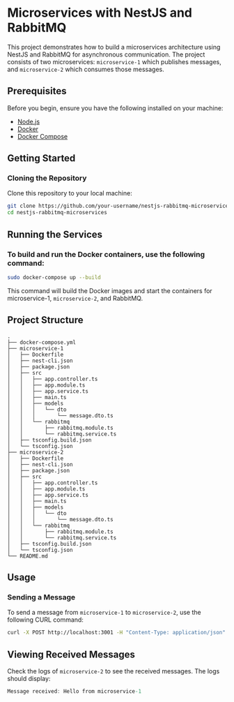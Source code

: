 # Microservices with NestJS and RabbitMQ

This project demonstrates how to build a microservices architecture using NestJS and RabbitMQ for asynchronous communication. The project consists of two microservices: `microservice-1` which publishes messages, and `microservice-2` which consumes those messages.

## Prerequisites

Before you begin, ensure you have the following installed on your machine:

- [Node.js](https://nodejs.org/)
- [Docker](https://www.docker.com/)
- [Docker Compose](https://docs.docker.com/compose/)

## Getting Started

### Cloning the Repository

Clone this repository to your local machine:

```bash
git clone https://github.com/your-username/nestjs-rabbitmq-microservices.git
cd nestjs-rabbitmq-microservices
```
## Running the Services

### To build and run the Docker containers, use the following command:

```bash
sudo docker-compose up --build
```

This command will build the Docker images and start the containers for microservice-1, `microservice-2`, and RabbitMQ.

## Project Structure

```plaintext
.
├── docker-compose.yml
├── microservice-1
│   ├── Dockerfile
│   ├── nest-cli.json
│   ├── package.json
│   ├── src
│   │   ├── app.controller.ts
│   │   ├── app.module.ts
│   │   ├── app.service.ts
│   │   ├── main.ts
│   │   ├── models
│   │   │   └── dto
│   │   │       └── message.dto.ts
│   │   └── rabbitmq
│   │       ├── rabbitmq.module.ts
│   │       └── rabbitmq.service.ts
│   ├── tsconfig.build.json
│   └── tsconfig.json
├── microservice-2
│   ├── Dockerfile
│   ├── nest-cli.json
│   ├── package.json
│   ├── src
│   │   ├── app.controller.ts
│   │   ├── app.module.ts
│   │   ├── app.service.ts
│   │   ├── main.ts
│   │   ├── models
│   │   │   └── dto
│   │   │       └── message.dto.ts
│   │   └── rabbitmq
│   │       ├── rabbitmq.module.ts
│   │       └── rabbitmq.service.ts
│   ├── tsconfig.build.json
│   └── tsconfig.json
└── README.md
```

## Usage 

### Sending a Message

To send a message from `microservice-1` to `microservice-2`, use the following CURL command:

```bash
curl -X POST http://localhost:3001 -H "Content-Type: application/json" -d '{"message":"Hello from microservice-1"}'
```

## Viewing Received Messages

Check the logs of `microservice-2` to see the received messages. The logs should display:

```csharp
Message received: Hello from microservice-1
```